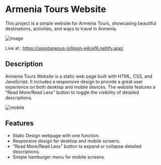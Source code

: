 # Armenia Tours Website
This project is a simple website for Armenia Tours, showcasing beautiful destinations, activities, and ways to travel in Armenia.

![image](https://github.com/karnking/travelopia_asg/assets/68837552/b4c11768-f5b3-4d32-88c6-0954afe502ae)

Live at : https://spontaneous-lollipop-e4cef6.netlify.app/

## Description

Armenia Tours Website is a static web page built with HTML, CSS, and JavaScript. It includes a responsive design to provide a great user experience on both desktop and mobile devices. The website features a "Read More/Read Less" button to toggle the visibility of detailed descriptions.

![mobile](https://github.com/karnking/travelopia_asg/assets/68837552/62b424c2-2cb9-4066-a0b5-d231fba11db2)

## Features

- Static Design webpage with one function.
- Responsive design for desktop and mobile screens.
- "Read More/Read Less" button to expand or collapse detailed descriptions.
- Simple hamburger menu for mobile screens.

